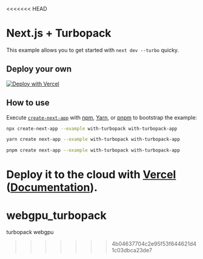 <<<<<<< HEAD
# Next.js + Turbopack

This example allows you to get started with `next dev --turbo` quicky.

## Deploy your own

[![Deploy with Vercel](https://vercel.com/button)](https://vercel.com/new/clone?repository-url=https://github.com/vercel/next.js/tree/canary/examples/with-turbopack&project-name=with-turbopack&repository-name=with-turbopack)

## How to use

Execute [`create-next-app`](https://github.com/vercel/next.js/tree/canary/packages/create-next-app) with [npm](https://docs.npmjs.com/cli/init), [Yarn](https://yarnpkg.com/lang/en/docs/cli/create/), or [pnpm](https://pnpm.io) to bootstrap the example:

```bash
npx create-next-app --example with-turbopack with-turbopack-app
```

```bash
yarn create next-app --example with-turbopack with-turbopack-app
```

```bash
pnpm create next-app --example with-turbopack with-turbopack-app
```

Deploy it to the cloud with [Vercel](https://vercel.com/new?utm_source=github&utm_medium=readme&utm_campaign=next-example) ([Documentation](https://nextjs.org/docs/deployment)).
=======
# webgpu_turbopack
turbopack webgpu
>>>>>>> 4b04637704c2e95f53f644621d41c03dbca23de7
